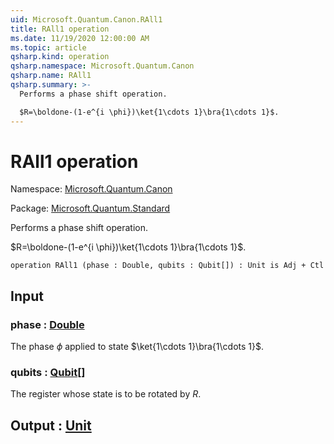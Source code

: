 ```yaml
---
uid: Microsoft.Quantum.Canon.RAll1
title: RAll1 operation
ms.date: 11/19/2020 12:00:00 AM
ms.topic: article
qsharp.kind: operation
qsharp.namespace: Microsoft.Quantum.Canon
qsharp.name: RAll1
qsharp.summary: >-
  Performs a phase shift operation.

  $R=\boldone-(1-e^{i \phi})\ket{1\cdots 1}\bra{1\cdots 1}$.
---
```


# RAll1 operation

Namespace: [Microsoft.Quantum.Canon](xref:Microsoft.Quantum.Canon)

Package: [Microsoft.Quantum.Standard](https://nuget.org/packages/Microsoft.Quantum.Standard)


Performs a phase shift operation.$R=\boldone-(1-e^{i \phi})\ket{1\cdots 1}\bra{1\cdots 1}$.

```qsharp
operation RAll1 (phase : Double, qubits : Qubit[]) : Unit is Adj + Ctl
```


## Input

### phase : [Double](xref:microsoft.quantum.lang-ref.double)

The phase $\phi$ applied to state $\ket{1\cdots 1}\bra{1\cdots 1}$.


### qubits : [Qubit](xref:microsoft.quantum.lang-ref.qubit)[]

The register whose state is to be rotated by $R$.



## Output : [Unit](xref:microsoft.quantum.lang-ref.unit)

